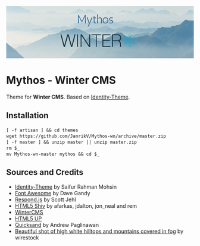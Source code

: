 ![Mythos Winter CMS](https://raw.githubusercontent.com/JanrikV/Mythos-wn/master/assets/images/mythos.png?token=GHSAT0AAAAAACD663HRR7XXLSKP6QIZCTEEZFCX53Q)

# Mythos - Winter CMS

Theme for **Winter CMS**. Based on [Identity-Theme](https://github.com/SaifurRahmanMohsin/Identity-Theme). 

## Installation

```
[ -f artisan ] && cd themes
wget https://github.com/JanrikV/Mythos-wn/archive/master.zip
[ -f master ] && unzip master || unzip master.zip
rm $_
mv Mythos-wn-master mythos && cd $_
```


## Sources and Credits

- [Identity-Theme](https://github.com/SaifurRahmanMohsin/Identity-Theme) by Saifur Rahman Mohsin
- [Font Awesome](https://fontawesome.com) by Dave Gandy
- [Respond.js](https://j.mp/respondjs) by Scott Jehl
- [HTML5 Shiv](https://github.com/aFarkas/html5shiv) by afarkas, jdalton, jon_neal and rem
- [WinterCMS](https://wintercms.com/)
- [HTML5 UP](https://html5up.net/uploads/demos/identity)
- [Quicksand](github.com/andrew-paglinawan/QuicksandFamily) by Andrew Paglinawan
- [Beautiful shot of high white hilltops and mountains covered in fog](https://www.freepik.com/free-photo/beautiful-shot-high-white-hilltops-mountains-covered-fog_7629796.htm) by wirestock
  
